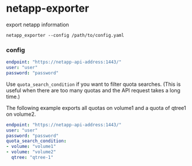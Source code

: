 # netapp-exporter

export netapp information

```
netapp_exporter --config /path/to/config.yaml
```

### config

```yaml
endpoint: "https://netapp-api-address:1443/"
user: "user"
password: "password"
```

Use `quota_search_condition` if you want to filter quota searches.
(This is useful when there are too many quotas and the API request takes a long time.)

The following example exports all quotas on volume1 and a quota of qtree1 on volume2.

```yaml
endpoint: "https://netapp-api-address:1443/"
user: "user"
password: "password"
quota_search_condition:
- volume: "volume1"
- volume: "volume2"
  qtree: "qtree-1"
```
